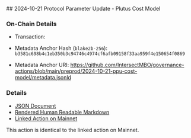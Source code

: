 ## 2024-10-21 Protocol Parameter Update - Plutus Cost Model

### On-Chain Details

- Transaction:

- Metadata Anchor Hash (`blake2b-256`): `b3581c698b4c1eb350b3c94746c4974cf6afb09158f33aa959f4e150654f0869`
- Metadata Anchor URI: <https://github.com/IntersectMBO/governance-actions/blob/main/preprod/2024-10-21-ppu-cost-model/metadata.jsonld>

### Details

- [JSON Document](./metadata.jsonld)
- [Rendered Human Readable Markdown](./metadata.jsonld.md)
- [Linked Action on Mainnet](../mainnet/2024-10-21-ppu-cost-model)

This action is identical to the linked action on Mainnet.
